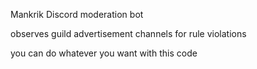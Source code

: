 Mankrik Discord moderation bot

observes guild advertisement channels for rule violations

you can do whatever you want with this code